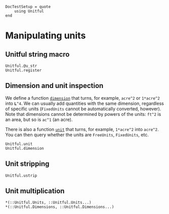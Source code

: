 ```@meta
DocTestSetup = quote
    using Unitful
end
```
# Manipulating units

## Unitful string macro

```@docs
Unitful.@u_str
Unitful.register
```

## Dimension and unit inspection

We define a function [`dimension`](@ref) that turns, for example, `acre^2` or `1*acre^2`
into `𝐋^4`. We can usually add quantities with the same dimension, regardless of specific
units (`FixedUnits` cannot be automatically converted, however). Note that dimensions cannot
be determined by powers of the units: `ft^2` is an area, but so is `ac^1` (an acre).

There is also a function [`unit`](@ref) that turns, for example, `1*acre^2` into `acre^2`.
You can then query whether the units are `FreeUnits`, `FixedUnits`, etc.

```@docs
Unitful.unit
Unitful.dimension
```

## Unit stripping

```@docs
Unitful.ustrip
```

## Unit multiplication

```@docs
*(::Unitful.Units, ::Unitful.Units...)
*(::Unitful.Dimensions, ::Unitful.Dimensions...)
```
